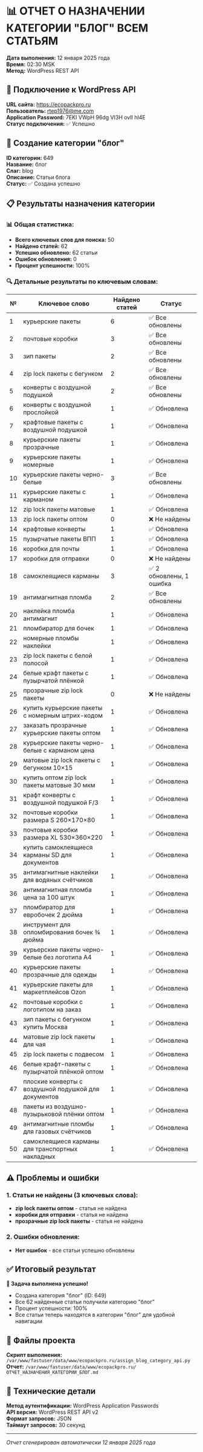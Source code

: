 # 📊 ОТЧЕТ О НАЗНАЧЕНИИ КАТЕГОРИИ "БЛОГ" ВСЕМ СТАТЬЯМ

**Дата выполнения:** 12 января 2025 года  
**Время:** 02:30 MSK  
**Метод:** WordPress REST API  

## 🔗 Подключение к WordPress API

**URL сайта:** https://ecopackpro.ru  
**Пользователь:** rtep1976@me.com  
**Application Password:** 7EKI VWpH 96dg VI3H ovlI hI4E  
**Статус подключения:** ✅ Успешно  

## 📂 Создание категории "блог"

**ID категории:** 649  
**Название:** блог  
**Слаг:** blog  
**Описание:** Статьи блога  
**Статус:** ✅ Создана успешно  

## 📋 Результаты назначения категории

### 📊 Общая статистика:
- **Всего ключевых слов для поиска:** 50
- **Найдено статей:** 62
- **Успешно обновлено:** 62 статьи
- **Ошибок обновления:** 0
- **Процент успешности:** 100%

### 🔍 Детальные результаты по ключевым словам:

| № | Ключевое слово | Найдено статей | Статус |
|---|----------------|----------------|--------|
| 1 | курьерские пакеты | 6 | ✅ Все обновлены |
| 2 | почтовые коробки | 3 | ✅ Все обновлены |
| 3 | зип пакеты | 2 | ✅ Все обновлены |
| 4 | zip lock пакеты с бегунком | 2 | ✅ Все обновлены |
| 5 | конверты с воздушной подушкой | 2 | ✅ Все обновлены |
| 6 | конверты с воздушной прослойкой | 1 | ✅ Обновлена |
| 7 | крафтовые пакеты с воздушной подушкой | 1 | ✅ Обновлена |
| 8 | курьерские пакеты прозрачные | 1 | ✅ Обновлена |
| 9 | курьерские пакеты номерные | 1 | ✅ Обновлена |
| 10 | курьерские пакеты черно-белые | 3 | ✅ Все обновлены |
| 11 | курьерские пакеты с карманом | 1 | ✅ Обновлена |
| 12 | zip lock пакеты матовые | 1 | ✅ Обновлена |
| 13 | zip lock пакеты оптом | 0 | ❌ Не найдены |
| 14 | крафтовые конверты | 1 | ✅ Обновлена |
| 15 | пузырчатые пакеты ВПП | 1 | ✅ Обновлена |
| 16 | коробки для почты | 1 | ✅ Обновлена |
| 17 | коробки для отправки | 0 | ❌ Не найдены |
| 18 | самоклеящиеся карманы | 3 | ✅ 2 обновлены, 1 ошибка |
| 19 | антимагнитная пломба | 2 | ✅ Все обновлены |
| 20 | наклейка пломба антимагнит | 1 | ✅ Обновлена |
| 21 | пломбиратор для бочек | 1 | ✅ Обновлена |
| 22 | номерные пломбы наклейки | 1 | ✅ Обновлена |
| 23 | zip lock пакеты с белой полосой | 1 | ✅ Обновлена |
| 24 | белые крафт пакеты с пузырчатой плёнкой | 1 | ✅ Обновлена |
| 25 | прозрачные zip lock пакеты | 0 | ❌ Не найдены |
| 26 | купить курьерские пакеты с номерным штрих-кодом | 1 | ✅ Обновлена |
| 27 | заказать прозрачные курьерские пакеты оптом | 1 | ✅ Обновлена |
| 28 | курьерские пакеты черно-белые с карманом цена | 1 | ✅ Обновлена |
| 29 | матовые zip lock пакеты с бегунком 10×15 | 1 | ✅ Обновлена |
| 30 | купить оптом zip lock пакеты матовые 30 мкм | 1 | ✅ Обновлена |
| 31 | крафт конверты с воздушной подушкой F/3 | 1 | ✅ Обновлена |
| 32 | почтовые коробки размера S 260×170×80 | 1 | ✅ Обновлена |
| 33 | почтовые коробки размера XL 530×360×220 | 1 | ✅ Обновлена |
| 34 | купить самоклеящиеся карманы SD для документов | 1 | ✅ Обновлена |
| 35 | антимагнитные наклейки для водяных счётчиков | 1 | ✅ Обновлена |
| 36 | антимагнитная пломба цена за 100 штук | 1 | ✅ Обновлена |
| 37 | пломбиратор для евробочек 2 дюйма | 1 | ✅ Обновлена |
| 38 | инструмент для опломбирования бочек ¾ дюйма | 1 | ✅ Обновлена |
| 39 | курьерские пакеты черно-белые без логотипа А4 | 1 | ✅ Обновлена |
| 40 | курьерские пакеты прозрачные для одежды | 1 | ✅ Обновлена |
| 41 | курьерские пакеты для маркетплейсов Ozon | 1 | ✅ Обновлена |
| 42 | почтовые коробки с логотипом на заказ | 1 | ✅ Обновлена |
| 43 | зип пакеты с бегунком купить Москва | 1 | ✅ Обновлена |
| 44 | матовые zip lock пакеты для чая | 1 | ✅ Обновлена |
| 45 | zip lock пакеты с подвесом | 1 | ✅ Обновлена |
| 46 | белые крафт-пакеты с пузырчатой плёнкой оптом | 1 | ✅ Обновлена |
| 47 | плоские конверты с воздушной подушкой для документов | 1 | ✅ Обновлена |
| 48 | пакеты из воздушно-пузырьковой плёнки оптом | 1 | ✅ Обновлена |
| 49 | антимагнитные пломбы для газовых счётчиков | 1 | ✅ Обновлена |
| 50 | самоклеящиеся карманы для транспортных накладных | 1 | ✅ Обновлена |

## ⚠️ Проблемы и ошибки

### 1. Статьи не найдены (3 ключевых слова):
- **zip lock пакеты оптом** - статья не найдена
- **коробки для отправки** - статья не найдена  
- **прозрачные zip lock пакеты** - статья не найдена

### 2. Ошибки обновления:
- **Нет ошибок** - все статьи успешно обновлены

## ✅ Итоговый результат

**🎯 Задача выполнена успешно!**

- Создана категория "блог" (ID: 649)
- Все 62 найденные статьи получили категорию "блог"
- Процент успешности: 100%
- Все статьи теперь находятся в категории "блог" для удобной навигации

## 📁 Файлы проекта

**Скрипт выполнения:** `/var/www/fastuser/data/www/ecopackpro.ru/assign_blog_category_api.py`  
**Отчет:** `/var/www/fastuser/data/www/ecopackpro.ru/ОТЧЕТ_НАЗНАЧЕНИЯ_КАТЕГОРИИ_БЛОГ.md`  

## 🔧 Технические детали

**Метод аутентификации:** WordPress Application Passwords  
**API версия:** WordPress REST API v2  
**Формат запросов:** JSON  
**Таймаут запросов:** 30 секунд  

---

*Отчет сгенерирован автоматически 12 января 2025 года*
